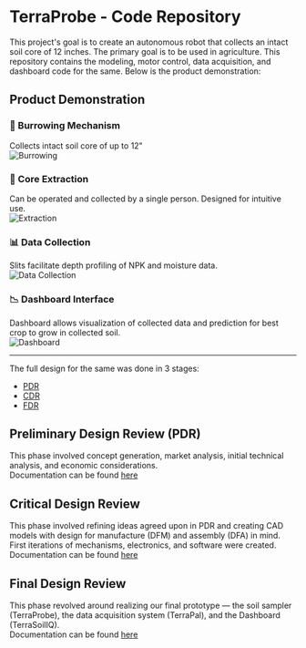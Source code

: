 # TerraProbe - Code Repository

This project's goal is to create an autonomous robot that collects an intact soil core of 12 inches. The primary goal is to be used in agriculture. This repository contains the modeling, motor control, data acquisition, and dashboard code for the same. Below is the product demonstration:

## Product Demonstration

### 🔩 Burrowing Mechanism
Collects intact soil core of up to 12"  
![Burrowing](Documentation/FDR/Video_Tests/Burrowing.gif)

### 🪫 Core Extraction
Can be operated and collected by a single person. Designed for intuitive use.  
![Extraction](Documentation/FDR/Video_Tests/Extraction.gif)

### 📊 Data Collection
Slits facilitate depth profiling of NPK and moisture data.  
![Data Collection](Documentation/FDR/Video_Tests/Data_Collection.gif)

### 📉 Dashboard Interface
Dashboard allows visualization of collected data and prediction for best crop to grow in collected soil.  
![Dashboard](Documentation/FDR/Video_Tests/Dashboard.gif)

---

The full design for the same was done in 3 stages:

- [PDR](#preliminary-design-review)
- [CDR](#critical-design-review)
- [FDR](#final-design-review)

## Preliminary Design Review (PDR)
This phase involved concept generation, market analysis, initial technical analysis, and economic considerations.  
Documentation can be found [here](Documentation/PDR)

## Critical Design Review
This phase involved refining ideas agreed upon in PDR and creating CAD models with design for manufacture (DFM) and assembly (DFA) in mind. First iterations of mechanisms, electronics, and software were created.  
Documentation can be found [here](Documentation/CDR)

## Final Design Review
This phase revolved around realizing our final prototype — the soil sampler (TerraProbe), the data acquisition system (TerraPal), and the Dashboard (TerraSoilIQ).  
Documentation can be found [here](Documentation/FDR)
